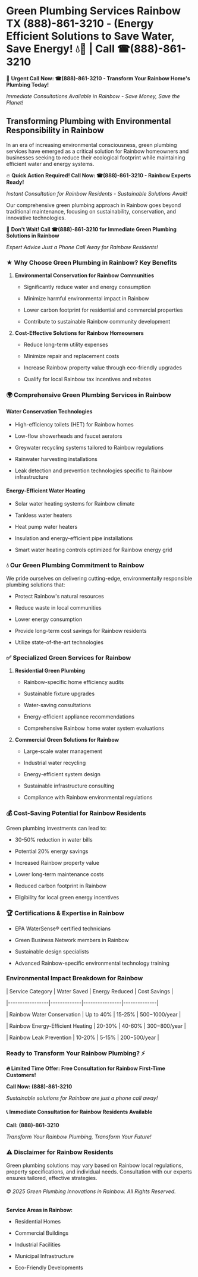 # Green Plumbing Services Rainbow TX (888)-861-3210 - (Energy Efficient Solutions to Save Water, Save Energy! 💧🌿 | Call ☎(888)-861-3210

🚨 **Urgent Call Now: ☎(888)-861-3210 - Transform Your Rainbow Home's Plumbing Today!**
*Immediate Consultations Available in Rainbow - Save Money, Save the Planet!*

## Transforming Plumbing with Environmental Responsibility in Rainbow

In an era of increasing environmental consciousness, green plumbing services have emerged as a critical solution for Rainbow homeowners and businesses seeking to reduce their ecological footprint while maintaining efficient water and energy systems. 

🔥 **Quick Action Required! Call Now: ☎(888)-861-3210 - Rainbow Experts Ready!**
*Instant Consultation for Rainbow Residents - Sustainable Solutions Await!*

Our comprehensive green plumbing approach in Rainbow goes beyond traditional maintenance, focusing on sustainability, conservation, and innovative technologies.

🚨 **Don't Wait! Call ☎(888)-861-3210 for Immediate Green Plumbing Solutions in Rainbow**
*Expert Advice Just a Phone Call Away for Rainbow Residents!*

### ★ Why Choose Green Plumbing in Rainbow? Key Benefits

1. **Environmental Conservation for Rainbow Communities** 
   - Significantly reduce water and energy consumption
   - Minimize harmful environmental impact in Rainbow
   - Lower carbon footprint for residential and commercial properties
   - Contribute to sustainable Rainbow community development

2. **Cost-Effective Solutions for Rainbow Homeowners** 
   - Reduce long-term utility expenses
   - Minimize repair and replacement costs
   - Increase Rainbow property value through eco-friendly upgrades
   - Qualify for local Rainbow tax incentives and rebates

### 🌍 Comprehensive Green Plumbing Services in Rainbow

#### Water Conservation Technologies
- High-efficiency toilets (HET) for Rainbow homes
- Low-flow showerheads and faucet aerators
- Greywater recycling systems tailored to Rainbow regulations
- Rainwater harvesting installations
- Leak detection and prevention technologies specific to Rainbow infrastructure

#### Energy-Efficient Water Heating
- Solar water heating systems for Rainbow climate
- Tankless water heaters
- Heat pump water heaters
- Insulation and energy-efficient pipe installations
- Smart water heating controls optimized for Rainbow energy grid

### 💧 Our Green Plumbing Commitment to Rainbow

We pride ourselves on delivering cutting-edge, environmentally responsible plumbing solutions that:
- Protect Rainbow's natural resources
- Reduce waste in local communities
- Lower energy consumption
- Provide long-term cost savings for Rainbow residents
- Utilize state-of-the-art technologies

### ✅ Specialized Green Services for Rainbow

1. **Residential Green Plumbing**
   - Rainbow-specific home efficiency audits
   - Sustainable fixture upgrades
   - Water-saving consultations
   - Energy-efficient appliance recommendations
   - Comprehensive Rainbow home water system evaluations

2. **Commercial Green Solutions for Rainbow**
   - Large-scale water management
   - Industrial water recycling
   - Energy-efficient system design
   - Sustainable infrastructure consulting
   - Compliance with Rainbow environmental regulations

### 💰 Cost-Saving Potential for Rainbow Residents

Green plumbing investments can lead to:
- 30-50% reduction in water bills
- Potential 20% energy savings
- Increased Rainbow property value
- Lower long-term maintenance costs
- Reduced carbon footprint in Rainbow
- Eligibility for local green energy incentives

### 🏆 Certifications & Expertise in Rainbow

- EPA WaterSense® certified technicians
- Green Business Network members in Rainbow
- Sustainable design specialists
- Advanced Rainbow-specific environmental technology training

### Environmental Impact Breakdown for Rainbow

| Service Category | Water Saved | Energy Reduced | Cost Savings |
|-----------------|-------------|----------------|--------------|
| Rainbow Water Conservation | Up to 40% | 15-25% | $500-$1000/year |
| Rainbow Energy-Efficient Heating | 20-30% | 40-60% | $300-$800/year |
| Rainbow Leak Prevention | 10-20% | 5-15% | $200-$500/year |

### Ready to Transform Your Rainbow Plumbing? ⚡

**🔥 Limited Time Offer: Free Consultation for Rainbow First-Time Customers!**

**Call Now: (888)-861-3210**
*Sustainable solutions for Rainbow are just a phone call away!*

#### 📞 Immediate Consultation for Rainbow Residents Available

**Call: (888)-861-3210**
*Transform Your Rainbow Plumbing, Transform Your Future!*

### ⚠️ Disclaimer for Rainbow Residents

Green plumbing solutions may vary based on Rainbow local regulations, property specifications, and individual needs. Consultation with our experts ensures tailored, effective strategies.

###### © 2025 Green Plumbing Innovations in Rainbow. All Rights Reserved.

**Service Areas in Rainbow:** 
- Residential Homes
- Commercial Buildings
- Industrial Facilities
- Municipal Infrastructure
- Eco-Friendly Developments